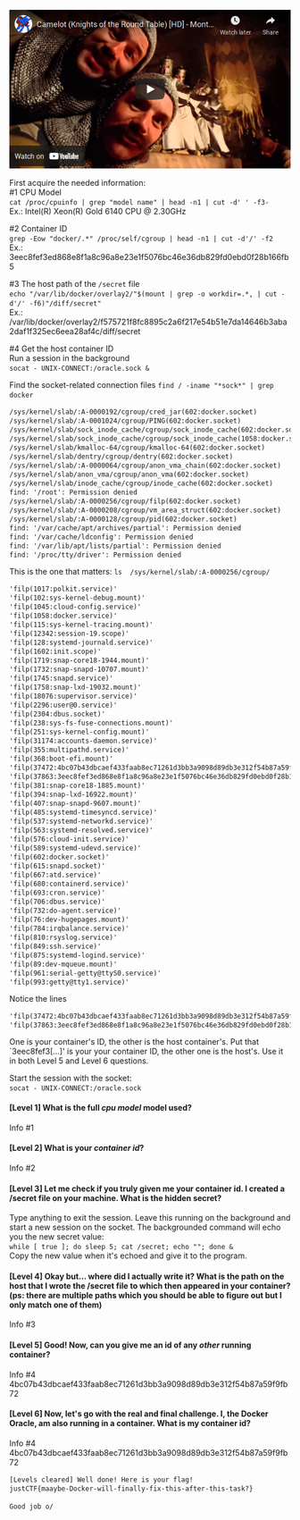 [![Well, on second thought let's not go to Camelot, it is a silly place](/res/kotrt.png)](https://www.youtube.com/watch?v=m9wdYy3tCm4 "")

First acquire the needed information:  
\#1 CPU Model  
`cat /proc/cpuinfo | grep "model name" | head -n1 | cut -d' ' -f3-  `  
Ex.: Intel(R) Xeon(R) Gold 6140 CPU @ 2.30GHz

\#2 Container ID  
`grep -Eow "docker/.*" /proc/self/cgroup | head -n1 | cut -d'/' -f2`  
Ex.: 3eec8fef3ed868e8f1a8c96a8e23e1f5076bc46e36db829fd0ebd0f28b166fb5

\#3 The host path of the `/secret` file  
`echo "/var/lib/docker/overlay2/"$(mount | grep -o workdir=.*, | cut -d'/' -f6)"/diff/secret"`  
Ex.: /var/lib/docker/overlay2/f575721f8fc8895c2a6f217e54b51e7da14646b3aba2daf1f325ec6eea28af4c/diff/secret

\#4 Get the host container ID  
Run a session in the background  
`socat - UNIX-CONNECT:/oracle.sock &`

Find the socket-related connection files
`find / -iname "*sock*" | grep docker`  
```
/sys/kernel/slab/:A-0000192/cgroup/cred_jar(602:docker.socket)
/sys/kernel/slab/:A-0001024/cgroup/PING(602:docker.socket)
/sys/kernel/slab/sock_inode_cache/cgroup/sock_inode_cache(602:docker.socket)
/sys/kernel/slab/sock_inode_cache/cgroup/sock_inode_cache(1058:docker.service)
/sys/kernel/slab/kmalloc-64/cgroup/kmalloc-64(602:docker.socket)
/sys/kernel/slab/dentry/cgroup/dentry(602:docker.socket)
/sys/kernel/slab/:A-0000064/cgroup/anon_vma_chain(602:docker.socket)
/sys/kernel/slab/anon_vma/cgroup/anon_vma(602:docker.socket)
/sys/kernel/slab/inode_cache/cgroup/inode_cache(602:docker.socket)
find: '/root': Permission denied
/sys/kernel/slab/:A-0000256/cgroup/filp(602:docker.socket)
/sys/kernel/slab/:A-0000208/cgroup/vm_area_struct(602:docker.socket)
/sys/kernel/slab/:A-0000128/cgroup/pid(602:docker.socket)
find: '/var/cache/apt/archives/partial': Permission denied
find: '/var/cache/ldconfig': Permission denied
find: '/var/lib/apt/lists/partial': Permission denied
find: '/proc/tty/driver': Permission denied
```

This is the one that matters:
`ls  /sys/kernel/slab/:A-0000256/cgroup/` 
```
'filp(1017:polkit.service)'
'filp(102:sys-kernel-debug.mount)'
'filp(1045:cloud-config.service)'
'filp(1058:docker.service)'
'filp(115:sys-kernel-tracing.mount)'
'filp(12342:session-19.scope)'
'filp(128:systemd-journald.service)'
'filp(1602:init.scope)'
'filp(1719:snap-core18-1944.mount)'
'filp(1732:snap-snapd-10707.mount)'
'filp(1745:snapd.service)'
'filp(1758:snap-lxd-19032.mount)'
'filp(18076:supervisor.service)'
'filp(2296:user@0.service)'
'filp(2304:dbus.socket)'
'filp(238:sys-fs-fuse-connections.mount)'
'filp(251:sys-kernel-config.mount)'
'filp(31174:accounts-daemon.service)'
'filp(355:multipathd.service)'
'filp(368:boot-efi.mount)'
'filp(37472:4bc07b43dbcaef433faab8ec71261d3bb3a9098d89db3e312f54b87a59f9fb72)'
'filp(37863:3eec8fef3ed868e8f1a8c96a8e23e1f5076bc46e36db829fd0ebd0f28b166fb5)'
'filp(381:snap-core18-1885.mount)'
'filp(394:snap-lxd-16922.mount)'
'filp(407:snap-snapd-9607.mount)'
'filp(485:systemd-timesyncd.service)'
'filp(537:systemd-networkd.service)'
'filp(563:systemd-resolved.service)'
'filp(576:cloud-init.service)'
'filp(589:systemd-udevd.service)'
'filp(602:docker.socket)'
'filp(615:snapd.socket)'
'filp(667:atd.service)'
'filp(680:containerd.service)'
'filp(693:cron.service)'
'filp(706:dbus.service)'
'filp(732:do-agent.service)'
'filp(76:dev-hugepages.mount)'
'filp(784:irqbalance.service)'
'filp(810:rsyslog.service)'
'filp(849:ssh.service)'
'filp(875:systemd-logind.service)'
'filp(89:dev-mqueue.mount)'
'filp(961:serial-getty@ttyS0.service)'
'filp(993:getty@tty1.service)'
```

Notice the lines
```
'filp(37472:4bc07b43dbcaef433faab8ec71261d3bb3a9098d89db3e312f54b87a59f9fb72)'
'filp(37863:3eec8fef3ed868e8f1a8c96a8e23e1f5076bc46e36db829fd0ebd0f28b166fb5)'
```
One is your container's ID, the other is the host container's. Put that `3eec8fef3[...]' is your your container ID, the other one is the host's. Use it in both Level 5 and Level 6 questions.


Start the session with the socket:  
`socat - UNIX-CONNECT:/oracle.sock`

#### [Level 1] What is the full *cpu model* model used?
Info \#1
  
#### [Level 2] What is your *container id*?  
Info \#2
  
#### [Level 3] Let me check if you truly given me your container id. I created a /secret file on your machine. What is the hidden secret?
Type anything to exit the session. Leave this running on the background and start a new session on the socket. The backgrounded command will echo you the new secret value:  
`while [ true ]; do sleep 5; cat /secret; echo ""; done &`  
Copy the new value when it's echoed and give it to the program.  

#### [Level 4] Okay but... where did I actually write it? What is the path on the host that I wrote the /secret file to which then appeared in your container? (ps: there are multiple paths which you should be able to figure out but I only match one of them)  
Info \#3

#### [Level 5] Good! Now, can you give me an id of any *other* running container?  
Info \#4  
4bc07b43dbcaef433faab8ec71261d3bb3a9098d89db3e312f54b87a59f9fb72  

#### [Level 6] Now, let's go with the real and final challenge. I, the Docker Oracle, am also running in a container. What is my container id?
Info \#4  
 4bc07b43dbcaef433faab8ec71261d3bb3a9098d89db3e312f54b87a59f9fb72

```
[Levels cleared] Well done! Here is your flag!
justCTF{maaybe-Docker-will-finally-fix-this-after-this-task?}

Good job o/
```
